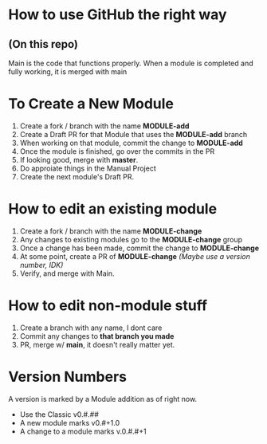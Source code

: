 # How to use GitHub the right way
## (On this repo)

Main is the code that functions properly. When a module is completed and fully working, it is merged with main
# To Create a New Module
1. Create a fork / branch with the name **MODULE-add**
2. Create a Draft PR for that Module that uses the **MODULE-add** branch
3. When working on that module, commit the change to **MODULE-add**
4. Once the module is finished, go over the commits in the PR
5. If looking good, merge with **master**. 
6. Do approiate things in the Manual Project
7. Create the next module's Draft PR.

# How to edit an existing module
1. Create a fork / branch with the name **MODULE-change**
2. Any changes to existing modules go to the **MODULE-change** group
3. Once a change has been made, commit the change to **MODULE-change**
4. At some point, create a PR of **MODULE-change** *(Maybe use a version number, IDK)*
5. Verify, and merge with Main. 

# How to edit non-module stuff
1. Create a branch with any name, I dont care
2. Commit any changes to **that branch you made**
3. PR, merge w/ **main**, it doesn't really matter yet.

# Version Numbers
A version is marked by a Module addition as of right now.
* Use the Classic v0.#.##
* A new module marks v0.#+1.0
* A change to a module marks v.0.#.#+1
